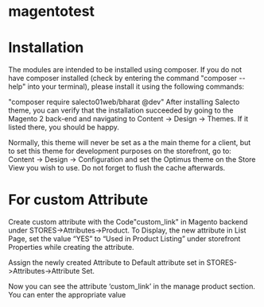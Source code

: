 # magentotest

# Installation
The modules are intended to be installed using composer. If you do not have composer installed (check by entering the command "composer --help" into your terminal), please install it using the following commands:

"composer require salecto01web/bharat @dev"
After installing Salecto theme, you can verify that the installation succeeded by going to the Magento 2 back-end and navigating to Content -> Design -> Themes. If it listed there, you should be happy.

Normally, this theme will never be set as a the main theme for a client, but to set this theme for development purposes on the storefront, go to: Content -> Design -> Configuration and set the Optimus theme on the Store View you wish to use. Do not forget to flush the cache afterwards.

# For custom Attribute

Create custom attribute with the Code"custom_link" in Magento backend under STORES->Attributes->Product.
To Display, the new attribute in List Page, set the value “YES” to “Used in Product Listing” under storefront Properties while creating the attribute.

Assign the newly created Attribute to Default attribute set in STORES->Attributes->Attribute Set.

Now you can see the attribute ‘custom_link’ in the manage product section. You can enter the appropriate value


